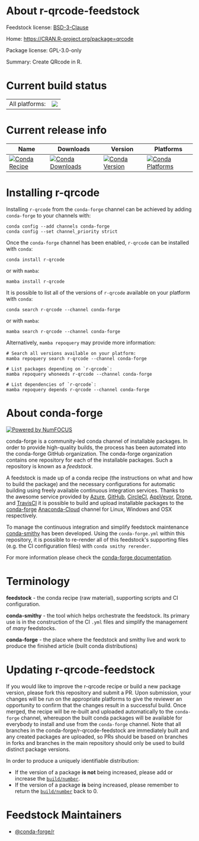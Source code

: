 About r-qrcode-feedstock
========================

Feedstock license: [BSD-3-Clause](https://github.com/conda-forge/r-qrcode-feedstock/blob/main/LICENSE.txt)

Home: https://CRAN.R-project.org/package=qrcode

Package license: GPL-3.0-only

Summary: Create QRcode in R.

Current build status
====================


<table><tr><td>All platforms:</td>
    <td>
      <a href="https://dev.azure.com/conda-forge/feedstock-builds/_build/latest?definitionId=1485&branchName=main">
        <img src="https://dev.azure.com/conda-forge/feedstock-builds/_apis/build/status/r-qrcode-feedstock?branchName=main">
      </a>
    </td>
  </tr>
</table>

Current release info
====================

| Name | Downloads | Version | Platforms |
| --- | --- | --- | --- |
| [![Conda Recipe](https://img.shields.io/badge/recipe-r--qrcode-green.svg)](https://anaconda.org/conda-forge/r-qrcode) | [![Conda Downloads](https://img.shields.io/conda/dn/conda-forge/r-qrcode.svg)](https://anaconda.org/conda-forge/r-qrcode) | [![Conda Version](https://img.shields.io/conda/vn/conda-forge/r-qrcode.svg)](https://anaconda.org/conda-forge/r-qrcode) | [![Conda Platforms](https://img.shields.io/conda/pn/conda-forge/r-qrcode.svg)](https://anaconda.org/conda-forge/r-qrcode) |

Installing r-qrcode
===================

Installing `r-qrcode` from the `conda-forge` channel can be achieved by adding `conda-forge` to your channels with:

```
conda config --add channels conda-forge
conda config --set channel_priority strict
```

Once the `conda-forge` channel has been enabled, `r-qrcode` can be installed with `conda`:

```
conda install r-qrcode
```

or with `mamba`:

```
mamba install r-qrcode
```

It is possible to list all of the versions of `r-qrcode` available on your platform with `conda`:

```
conda search r-qrcode --channel conda-forge
```

or with `mamba`:

```
mamba search r-qrcode --channel conda-forge
```

Alternatively, `mamba repoquery` may provide more information:

```
# Search all versions available on your platform:
mamba repoquery search r-qrcode --channel conda-forge

# List packages depending on `r-qrcode`:
mamba repoquery whoneeds r-qrcode --channel conda-forge

# List dependencies of `r-qrcode`:
mamba repoquery depends r-qrcode --channel conda-forge
```


About conda-forge
=================

[![Powered by
NumFOCUS](https://img.shields.io/badge/powered%20by-NumFOCUS-orange.svg?style=flat&colorA=E1523D&colorB=007D8A)](https://numfocus.org)

conda-forge is a community-led conda channel of installable packages.
In order to provide high-quality builds, the process has been automated into the
conda-forge GitHub organization. The conda-forge organization contains one repository
for each of the installable packages. Such a repository is known as a *feedstock*.

A feedstock is made up of a conda recipe (the instructions on what and how to build
the package) and the necessary configurations for automatic building using freely
available continuous integration services. Thanks to the awesome service provided by
[Azure](https://azure.microsoft.com/en-us/services/devops/), [GitHub](https://github.com/),
[CircleCI](https://circleci.com/), [AppVeyor](https://www.appveyor.com/),
[Drone](https://cloud.drone.io/welcome), and [TravisCI](https://travis-ci.com/)
it is possible to build and upload installable packages to the
[conda-forge](https://anaconda.org/conda-forge) [Anaconda-Cloud](https://anaconda.org/)
channel for Linux, Windows and OSX respectively.

To manage the continuous integration and simplify feedstock maintenance
[conda-smithy](https://github.com/conda-forge/conda-smithy) has been developed.
Using the ``conda-forge.yml`` within this repository, it is possible to re-render all of
this feedstock's supporting files (e.g. the CI configuration files) with ``conda smithy rerender``.

For more information please check the [conda-forge documentation](https://conda-forge.org/docs/).

Terminology
===========

**feedstock** - the conda recipe (raw material), supporting scripts and CI configuration.

**conda-smithy** - the tool which helps orchestrate the feedstock.
                   Its primary use is in the construction of the CI ``.yml`` files
                   and simplify the management of *many* feedstocks.

**conda-forge** - the place where the feedstock and smithy live and work to
                  produce the finished article (built conda distributions)


Updating r-qrcode-feedstock
===========================

If you would like to improve the r-qrcode recipe or build a new
package version, please fork this repository and submit a PR. Upon submission,
your changes will be run on the appropriate platforms to give the reviewer an
opportunity to confirm that the changes result in a successful build. Once
merged, the recipe will be re-built and uploaded automatically to the
`conda-forge` channel, whereupon the built conda packages will be available for
everybody to install and use from the `conda-forge` channel.
Note that all branches in the conda-forge/r-qrcode-feedstock are
immediately built and any created packages are uploaded, so PRs should be based
on branches in forks and branches in the main repository should only be used to
build distinct package versions.

In order to produce a uniquely identifiable distribution:
 * If the version of a package **is not** being increased, please add or increase
   the [``build/number``](https://docs.conda.io/projects/conda-build/en/latest/resources/define-metadata.html#build-number-and-string).
 * If the version of a package **is** being increased, please remember to return
   the [``build/number``](https://docs.conda.io/projects/conda-build/en/latest/resources/define-metadata.html#build-number-and-string)
   back to 0.

Feedstock Maintainers
=====================

* [@conda-forge/r](https://github.com/conda-forge/r/)

